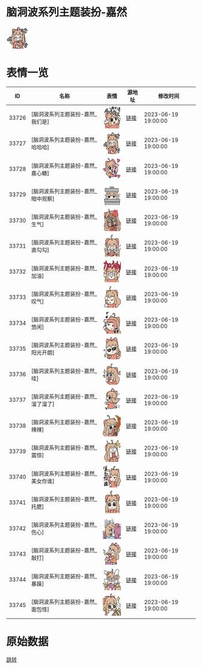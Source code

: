 # 脑洞波系列主题装扮-嘉然

<img src="./cover.png" height="60" alt="cover" />

# 表情一览

|ID|名称|表情|源地址|修改时间|
|----|----|----|----|----|
|33726|[脑洞波系列主题装扮-嘉然_我们是]|<img src="./pic/033726_%5B脑洞波系列主题装扮-嘉然_我们是%5D.png" height="60" alt="我们是"/>|[链接](https://i0.hdslb.com/bfs/garb/dc5bacbd8009972dd0de758b053dbc50ba8f3efe.png)|2023-06-19 19:00:00|
|33727|[脑洞波系列主题装扮-嘉然_哈哈哈]|<img src="./pic/033727_%5B脑洞波系列主题装扮-嘉然_哈哈哈%5D.png" height="60" alt="哈哈哈"/>|[链接](https://i0.hdslb.com/bfs/garb/fe1b6a8d9ba04b6b0ef25006e28efa774cc294eb.png)|2023-06-19 19:00:00|
|33728|[脑洞波系列主题装扮-嘉然_嘉心糖]|<img src="./pic/033728_%5B脑洞波系列主题装扮-嘉然_嘉心糖%5D.png" height="60" alt="嘉心糖"/>|[链接](https://i0.hdslb.com/bfs/garb/8e712a8b99a54a88cb546adb6d59895a9b96834a.png)|2023-06-19 19:00:00|
|33729|[脑洞波系列主题装扮-嘉然_暗中观察]|<img src="./pic/033729_%5B脑洞波系列主题装扮-嘉然_暗中观察%5D.png" height="60" alt="暗中观察"/>|[链接](https://i0.hdslb.com/bfs/garb/49a1a9b5565378ca2f056ceb861be5c1cb507364.png)|2023-06-19 19:00:00|
|33730|[脑洞波系列主题装扮-嘉然_生气]|<img src="./pic/033730_%5B脑洞波系列主题装扮-嘉然_生气%5D.png" height="60" alt="生气"/>|[链接](https://i0.hdslb.com/bfs/garb/0d6a17d6ef48df86e67995e29df9ebcd4ee74f8e.png)|2023-06-19 19:00:00|
|33731|[脑洞波系列主题装扮-嘉然_直勾勾]|<img src="./pic/033731_%5B脑洞波系列主题装扮-嘉然_直勾勾%5D.png" height="60" alt="直勾勾"/>|[链接](https://i0.hdslb.com/bfs/garb/0e6dafc063301df9690c4b6cd82c0d622c67d8b1.png)|2023-06-19 19:00:00|
|33732|[脑洞波系列主题装扮-嘉然_加油]|<img src="./pic/033732_%5B脑洞波系列主题装扮-嘉然_加油%5D.png" height="60" alt="加油"/>|[链接](https://i0.hdslb.com/bfs/garb/012e40b72539c91cd1667c0e1d7f8a3e6c0d9ca2.png)|2023-06-19 19:00:00|
|33733|[脑洞波系列主题装扮-嘉然_叹气]|<img src="./pic/033733_%5B脑洞波系列主题装扮-嘉然_叹气%5D.png" height="60" alt="叹气"/>|[链接](https://i0.hdslb.com/bfs/garb/c7b0f478bd1909739695180b3c7f279ca118745a.png)|2023-06-19 19:00:00|
|33734|[脑洞波系列主题装扮-嘉然_悠闲]|<img src="./pic/033734_%5B脑洞波系列主题装扮-嘉然_悠闲%5D.png" height="60" alt="悠闲"/>|[链接](https://i0.hdslb.com/bfs/garb/df0e3189fada6443cedf999b2855bed8f4183c0f.png)|2023-06-19 19:00:00|
|33735|[脑洞波系列主题装扮-嘉然_阳光开朗]|<img src="./pic/033735_%5B脑洞波系列主题装扮-嘉然_阳光开朗%5D.png" height="60" alt="阳光开朗"/>|[链接](https://i0.hdslb.com/bfs/garb/5ed402d5d36878a4e4661ca00d080acea762cd6e.png)|2023-06-19 19:00:00|
|33736|[脑洞波系列主题装扮-嘉然_哇]|<img src="./pic/033736_%5B脑洞波系列主题装扮-嘉然_哇%5D.png" height="60" alt="哇"/>|[链接](https://i0.hdslb.com/bfs/garb/6cb4fab015903c35e948bf823b143da43e611b86.png)|2023-06-19 19:00:00|
|33737|[脑洞波系列主题装扮-嘉然_溜了溜了]|<img src="./pic/033737_%5B脑洞波系列主题装扮-嘉然_溜了溜了%5D.png" height="60" alt="溜了溜了"/>|[链接](https://i0.hdslb.com/bfs/garb/45a18577a6e916032c5a762f7948508a5a700a4f.png)|2023-06-19 19:00:00|
|33738|[脑洞波系列主题装扮-嘉然_辣辣]|<img src="./pic/033738_%5B脑洞波系列主题装扮-嘉然_辣辣%5D.png" height="60" alt="辣辣"/>|[链接](https://i0.hdslb.com/bfs/garb/97a6be76051c44b47ab47745890779392c0cf2a2.png)|2023-06-19 19:00:00|
|33739|[脑洞波系列主题装扮-嘉然_震惊]|<img src="./pic/033739_%5B脑洞波系列主题装扮-嘉然_震惊%5D.png" height="60" alt="震惊"/>|[链接](https://i0.hdslb.com/bfs/garb/65572b5c85e0e34ff58563ec8733033dea342a67.png)|2023-06-19 19:00:00|
|33740|[脑洞波系列主题装扮-嘉然_美女你谁]|<img src="./pic/033740_%5B脑洞波系列主题装扮-嘉然_美女你谁%5D.png" height="60" alt="美女你谁"/>|[链接](https://i0.hdslb.com/bfs/garb/166c2b1d23f88d89bf8c626a891452d79e28cc81.png)|2023-06-19 19:00:00|
|33741|[脑洞波系列主题装扮-嘉然_托腮]|<img src="./pic/033741_%5B脑洞波系列主题装扮-嘉然_托腮%5D.png" height="60" alt="托腮"/>|[链接](https://i0.hdslb.com/bfs/garb/9bf71f2e7114101686ede28ceeee71f856774ebe.png)|2023-06-19 19:00:00|
|33742|[脑洞波系列主题装扮-嘉然_伤心]|<img src="./pic/033742_%5B脑洞波系列主题装扮-嘉然_伤心%5D.png" height="60" alt="伤心"/>|[链接](https://i0.hdslb.com/bfs/garb/e67283bf41254e103c3299ce435eca71624d0ab4.png)|2023-06-19 19:00:00|
|33743|[脑洞波系列主题装扮-嘉然_敲打]|<img src="./pic/033743_%5B脑洞波系列主题装扮-嘉然_敲打%5D.png" height="60" alt="敲打"/>|[链接](https://i0.hdslb.com/bfs/garb/cf65351b7b3a00a5fd3443a6d412025fa70a86c4.png)|2023-06-19 19:00:00|
|33744|[脑洞波系列主题装扮-嘉然_暴躁]|<img src="./pic/033744_%5B脑洞波系列主题装扮-嘉然_暴躁%5D.png" height="60" alt="暴躁"/>|[链接](https://i0.hdslb.com/bfs/garb/490a0ea99b87871d1f3f0c2ea9a861257efffb46.png)|2023-06-19 19:00:00|
|33745|[脑洞波系列主题装扮-嘉然_面包怪]|<img src="./pic/033745_%5B脑洞波系列主题装扮-嘉然_面包怪%5D.png" height="60" alt="面包怪"/>|[链接](https://i0.hdslb.com/bfs/garb/906fc4c4b16c4bf67cbc8be9f081a8dddb8fdda9.png)|2023-06-19 19:00:00|

# 原始数据

[跳转](./raw.json)

